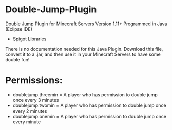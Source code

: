 # Double-Jump-Plugin
Double Jump Plugin for Minecraft Servers Version 1.11+
Programmed in Java (Eclipse IDE)
- Spigot Libraries

There is no documentation needed for this Java Plugin. Download this file, convert it to a .jar, and then use it in your Minecraft Servers to have some double fun!

# Permissions:
- doublejump.threemin = A player who has permission to double jump once every 3 minutes
- doublejump.twomin = A player who has permission to double jump once every 2 minutes
- doublejump.onemin = A player who has permission to double jump once every minute
